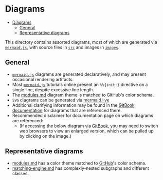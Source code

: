 # Diagrams

- [Diagrams](#diagrams)
  - [General](#general)
  - [Representative diagrams](#representative-diagrams)

This directory contains assorted diagrams, most of which are generated via [`mermaid.js`], with source files in [`src`] and images in [`images`].

## General

* [`mermaid.js`] diagrams are generated declaratively, and may present occasional rendering artifacts.
* Most [`mermaid.js`] tutorials online present an `%%{init:}` directive on a single line, despite excessive line length.
* The [modules.md] diagram theme is matched to GitHub's color schema.
* `SVG` diagrams can be generated via [mermaid.live]
* Additional clarifying information may be found in the [GitBook documentation] for diagrams that are referenced there.
* Recommended disclaimer for documentation page on which diagrams are referenced:
    * (If accessing the below diagram via [GitBook], you may need to switch web browsers to view an enlarged version, which can be pulled up by clicking on the image.)

## Representative diagrams

* [modules.md] has a color theme matched to [GitHub]'s color schema.
* [matching-engine.md] has complexly-nested subgraphs and different classes.

<!---Alphabetized reference links-->
[`images`]:              images
[`mermaid.js`]:          https://mermaid-js.github.io
[`src`]:                 src
[GitBook]:               https://gitbook.com
[GitBook Documentation]: ../doc-site/
[GitHub]:                https://github.com
[mermaid.live]:          https://mermaid.live
[modules.md]:            src/modules.md
[matching-engine.md]:    src/scraps/matching-engine.md